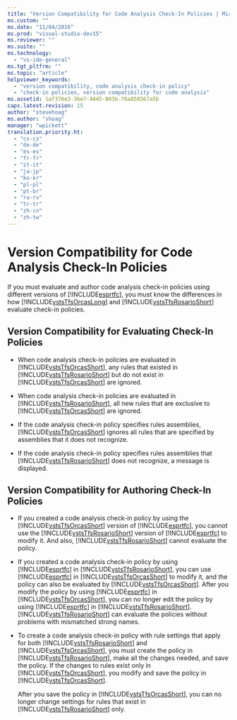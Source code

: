 ```yaml
---
title: "Version Compatibility for Code Analysis Check-In Policies | Microsoft Docs"
ms.custom: ""
ms.date: "11/04/2016"
ms.prod: "visual-studio-dev15"
ms.reviewer: ""
ms.suite: ""
ms.technology: 
  - "vs-ide-general"
ms.tgt_pltfrm: ""
ms.topic: "article"
helpviewer_keywords: 
  - "version compatibility, code analysis check-in policy"
  - "check-in policies, version compatibility for code analysis"
ms.assetid: 1af376e3-3be7-4445-803b-76a858567a5b
caps.latest.revision: 15
author: "stevehoag"
ms.author: "shoag"
manager: "wpickett"
translation.priority.ht: 
  - "cs-cz"
  - "de-de"
  - "es-es"
  - "fr-fr"
  - "it-it"
  - "ja-jp"
  - "ko-kr"
  - "pl-pl"
  - "pt-br"
  - "ru-ru"
  - "tr-tr"
  - "zh-cn"
  - "zh-tw"
---
```

# Version Compatibility for Code Analysis Check-In Policies
If you must evaluate and author code analysis check-in policies using different versions of [!INCLUDE[esprtfc](../code-quality/includes/esprtfc_md.md)], you must know the differences in how [!INCLUDE[vstsTfsOrcasLong](../code-quality/includes/vststfsorcaslong_md.md)] and [!INCLUDE[vstsTfsRosarioShort](../code-quality/includes/vststfsrosarioshort_md.md)] evaluate check-in policies.  
  
## Version Compatibility for Evaluating Check-In Policies  
  
-   When code analysis check-in policies are evaluated in [!INCLUDE[vstsTfsOrcasShort](../code-quality/includes/vststfsorcasshort_md.md)], any rules that existed in [!INCLUDE[vstsTfsRosarioShort](../code-quality/includes/vststfsrosarioshort_md.md)] but do not exist in [!INCLUDE[vstsTfsOrcasShort](../code-quality/includes/vststfsorcasshort_md.md)] are ignored.  
  
-   When code analysis check-in policies are evaluated in [!INCLUDE[vstsTfsRosarioShort](../code-quality/includes/vststfsrosarioshort_md.md)], all new rules that are exclusive to [!INCLUDE[vstsTfsOrcasShort](../code-quality/includes/vststfsorcasshort_md.md)] are ignored.  
  
-   If the code analysis check-in policy specifies rules assemblies, [!INCLUDE[vstsTfsOrcasShort](../code-quality/includes/vststfsorcasshort_md.md)] ignores all rules that are specified by assemblies that it does not recognize.  
  
-   If the code analysis check-in policy specifies rules assemblies that [!INCLUDE[vstsTfsRosarioShort](../code-quality/includes/vststfsrosarioshort_md.md)] does not recognize, a message is displayed.  
  
## Version Compatibility for Authoring Check-In Policies  
  
-   If you created a code analysis check-in policy by using the [!INCLUDE[vstsTfsOrcasShort](../code-quality/includes/vststfsorcasshort_md.md)] version of [!INCLUDE[esprtfc](../code-quality/includes/esprtfc_md.md)], you cannot use the [!INCLUDE[vstsTfsRosarioShort](../code-quality/includes/vststfsrosarioshort_md.md)] version of [!INCLUDE[esprtfc](../code-quality/includes/esprtfc_md.md)] to modify it. And also, [!INCLUDE[vstsTfsRosarioShort](../code-quality/includes/vststfsrosarioshort_md.md)] cannot evaluate the policy.  
  
-   If you created a code analysis check-in policy by using [!INCLUDE[esprtfc](../code-quality/includes/esprtfc_md.md)] in [!INCLUDE[vstsTfsRosarioShort](../code-quality/includes/vststfsrosarioshort_md.md)], you can use [!INCLUDE[esprtfc](../code-quality/includes/esprtfc_md.md)] in [!INCLUDE[vstsTfsOrcasShort](../code-quality/includes/vststfsorcasshort_md.md)] to modify it, and the policy can also be evaluated by [!INCLUDE[vstsTfsOrcasShort](../code-quality/includes/vststfsorcasshort_md.md)]. After you modify the policy by using [!INCLUDE[esprtfc](../code-quality/includes/esprtfc_md.md)] in [!INCLUDE[vstsTfsOrcasShort](../code-quality/includes/vststfsorcasshort_md.md)], you can no longer edit the policy by using [!INCLUDE[esprtfc](../code-quality/includes/esprtfc_md.md)] in [!INCLUDE[vstsTfsRosarioShort](../code-quality/includes/vststfsrosarioshort_md.md)]. [!INCLUDE[vstsTfsRosarioShort](../code-quality/includes/vststfsrosarioshort_md.md)] can evaluate the policies without problems with mismatched strong names.  
  
-   To create a code analysis check-in policy with rule settings that apply for both [!INCLUDE[vstsTfsRosarioShort](../code-quality/includes/vststfsrosarioshort_md.md)] and [!INCLUDE[vstsTfsOrcasShort](../code-quality/includes/vststfsorcasshort_md.md)], you must create the policy in [!INCLUDE[vstsTfsRosarioShort](../code-quality/includes/vststfsrosarioshort_md.md)], make all the changes needed, and save the policy. If the changes to rules exist only in [!INCLUDE[vstsTfsOrcasShort](../code-quality/includes/vststfsorcasshort_md.md)], you modify and save the policy in [!INCLUDE[vstsTfsOrcasShort](../code-quality/includes/vststfsorcasshort_md.md)].  
  
     After you save the policy in [!INCLUDE[vstsTfsOrcasShort](../code-quality/includes/vststfsorcasshort_md.md)], you can no longer change settings for rules that exist in [!INCLUDE[vstsTfsRosarioShort](../code-quality/includes/vststfsrosarioshort_md.md)] only.
